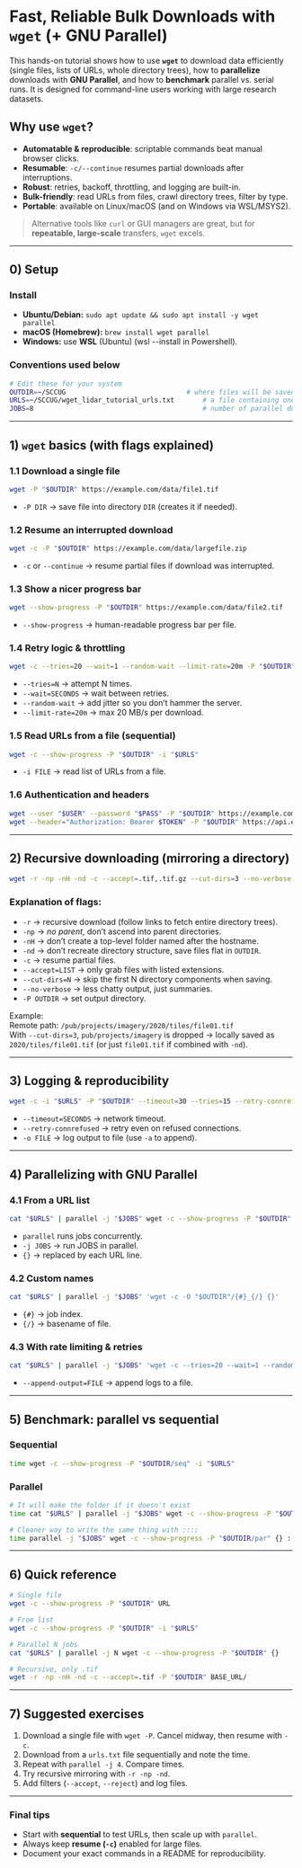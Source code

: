 # Fast, Reliable Bulk Downloads with `wget` (+ GNU Parallel)

This hands-on tutorial shows how to use **`wget`** to download data efficiently
(single files, lists of URLs, whole directory trees), how to **parallelize**
downloads with **GNU Parallel**, and how to **benchmark** parallel vs. serial
runs. It is designed for command-line users working with large research datasets.

## Why use `wget`?
- **Automatable & reproducible**: scriptable commands beat manual browser clicks.
- **Resumable**: `-c/--continue` resumes partial downloads after interruptions.
- **Robust**: retries, backoff, throttling, and logging are built-in.
- **Bulk-friendly**: read URLs from files, crawl directory trees, filter by type.
- **Portable**: available on Linux/macOS (and on Windows via WSL/MSYS2).

> Alternative tools like `curl` or GUI managers are great, but for **repeatable,
> large-scale** transfers, `wget` excels.

---

## 0) Setup

### Install
- **Ubuntu/Debian:** `sudo apt update && sudo apt install -y wget parallel`
- **macOS (Homebrew):** `brew install wget parallel`
- **Windows:** use **WSL** (Ubuntu) (wsl --install in Powershell).

### Conventions used below
```bash
# Edit these for your system
OUTDIR=~/SCCUG                              # where files will be saved
URLS=~/SCCUG/wget_lidar_tutorial_urls.txt       # a file containing one URL per line
JOBS=8                                          # number of parallel downloads
```

---

## 1) `wget` basics (with flags explained)

### 1.1 Download a single file
```bash
wget -P "$OUTDIR" https://example.com/data/file1.tif
```
- `-P DIR` → save file into directory `DIR` (creates it if needed).

### 1.2 Resume an interrupted download
```bash
wget -c -P "$OUTDIR" https://example.com/data/largefile.zip
```
- `-c` or `--continue` → resume partial files if download was interrupted.

### 1.3 Show a nicer progress bar
```bash
wget --show-progress -P "$OUTDIR" https://example.com/data/file2.tif
```
- `--show-progress` → human-readable progress bar per file.

### 1.4 Retry logic & throttling
```bash
wget -c --tries=20 --wait=1 --random-wait --limit-rate=20m -P "$OUTDIR" https://example.com/data/file3.tif
```
- `--tries=N` → attempt N times.  
- `--wait=SECONDS` → wait between retries.  
- `--random-wait` → add jitter so you don’t hammer the server.  
- `--limit-rate=20m` → max 20 MB/s per download.  

### 1.5 Read URLs from a file (sequential)
```bash
wget -c --show-progress -P "$OUTDIR" -i "$URLS"
```
- `-i FILE` → read list of URLs from a file.  

### 1.6 Authentication and headers
```bash
wget --user "$USER" --password "$PASS" -P "$OUTDIR" https://example.com/protected/file.nc
wget --header="Authorization: Bearer $TOKEN" -P "$OUTDIR" https://api.example.com/download/123
```

---

## 2) Recursive downloading (mirroring a directory)

```bash
wget -r -np -nH -nd -c --accept=.tif,.tif.gz --cut-dirs=3 --no-verbose -P "$OUTDIR" https://data.example.org/pub/projects/imagery/2020/tiles/
```

### Explanation of flags:
- `-r` → recursive download (follow links to fetch entire directory trees).  
- `-np` → *no parent*, don’t ascend into parent directories.  
- `-nH` → don’t create a top-level folder named after the hostname.  
- `-nd` → don’t recreate directory structure, save files flat in `OUTDIR`.  
- `-c` → resume partial files.  
- `--accept=LIST` → only grab files with listed extensions.  
- `--cut-dirs=N` → skip the first N directory components when saving.  
- `--no-verbose` → less chatty output, just summaries.  
- `-P OUTDIR` → set output directory.  

Example:  
Remote path: `/pub/projects/imagery/2020/tiles/file01.tif`  
With `--cut-dirs=3`, `pub/projects/imagery` is dropped → locally saved as `2020/tiles/file01.tif` (or just `file01.tif` if combined with `-nd`).

---

## 3) Logging & reproducibility

```bash
wget -c -i "$URLS" -P "$OUTDIR" --timeout=30 --tries=15 --retry-connrefused --show-progress -o "$OUTDIR/wget.log"
```
- `--timeout=SECONDS` → network timeout.  
- `--retry-connrefused` → retry even on refused connections.  
- `-o FILE` → log output to file (use `-a` to append).  

---

## 4) Parallelizing with GNU Parallel 

### 4.1 From a URL list
```bash
cat "$URLS" | parallel -j "$JOBS" wget -c --show-progress -P "$OUTDIR" {}
```
- `parallel` runs jobs concurrently.  
- `-j JOBS` → run JOBS in parallel.  
- `{}` → replaced by each URL line.  

### 4.2 Custom names
```bash
cat "$URLS" | parallel -j "$JOBS" 'wget -c -O "$OUTDIR"/{#}_{/} {}'
```
- `{#}` → job index.  
- `{/}` → basename of file.  

### 4.3 With rate limiting & retries
```bash
cat "$URLS" | parallel -j "$JOBS" 'wget -c --tries=20 --wait=1 --random-wait --limit-rate=20m --directory-prefix="$OUTDIR" --append-output="$OUTDIR/wget_parallel.log" {}'
```
- `--append-output=FILE` → append logs to a file.  

---

## 5) Benchmark: parallel vs sequential

### Sequential
```bash
time wget -c --show-progress -P "$OUTDIR/seq" -i "$URLS"
```

### Parallel
```bash
# It will make the folder if it doesn't exist
time cat "$URLS" | parallel -j "$JOBS" wget -c --show-progress -P "$OUTDIR/par" {}

# Cleaner way to write the same thing with ::::
time parallel -j "$JOBS" wget -c --show-progress -P "$OUTDIR/par" {} :::: "$URLS"
```

---

## 6) Quick reference

```bash
# Single file
wget -c --show-progress -P "$OUTDIR" URL

# From list
wget -c --show-progress -P "$OUTDIR" -i "$URLS"

# Parallel N jobs
cat "$URLS" | parallel -j N wget -c --show-progress -P "$OUTDIR" {}

# Recursive, only .tif
wget -r -np -nH -nd -c --accept=.tif -P "$OUTDIR" BASE_URL/
```

---

## 7) Suggested exercises

1) Download a single file with `wget -P`. Cancel midway, then resume with `-c`.  
2) Download from a `urls.txt` file sequentially and note the time.  
3) Repeat with `parallel -j 4`. Compare times.  
4) Try recursive mirroring with `-r -np -nd`.  
5) Add filters (`--accept`, `--reject`) and log files.  

---

### Final tips
- Start with **sequential** to test URLs, then scale up with `parallel`.  
- Always keep **resume (`-c`)** enabled for large files.  
- Document your exact commands in a README for reproducibility.  
